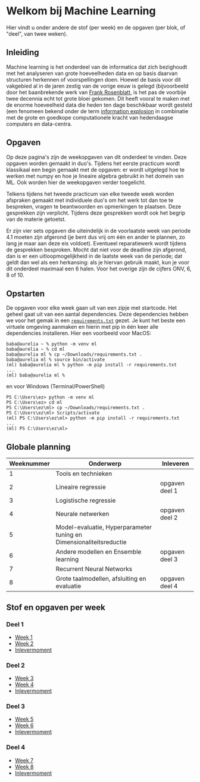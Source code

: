 # Welkom bij Machine Learning

Hier vindt u onder andere de stof (per week) en de opgaven (per blok, of "deel", van twee weken).

## Inleiding

Machine learning is het onderdeel van de informatica dat zich bezighoudt met het analyseren van grote hoeveelheden data en op basis daarvan structuren herkennen of voorspellingen doen. Hoewel de basis voor dit vakgebied al in de jaren zestig van de vorige eeuw is gelegd (bijvoorbeeld door het baanbrekende werk van [Frank Rosenblatt](https://en.wikipedia.org/wiki/Frank_Rosenblatt), is het pas de voorbije twee decennia echt tot grote bloei gekomen. Dit heeft vooral te maken met de enorme hoeveelheid data die heden ten dage beschikbaar wordt gesteld (een fenomeen bekend onder de term [information explosion](https://en.wikipedia.org/wiki/Information_explosion) in combinatie met de grote en goedkope computationele kracht van hedendaagse computers en data-centra.

## Opgaven

Op deze pagina's zijn de weekopgaven van dit onderdeel te vinden. Deze opgaven worden gemaakt in duo's. Tijdens het eerste practicum wordt klassikaal een begin gemaakt met de opgaven: er wordt uitgelegd hoe te werken met numpy en hoe je lineaire algebra gebruikt in het domein van ML. Ook worden hier de weekopgaven verder toegelicht.

Telkens tijdens het tweede practicum van elke tweede week worden afspraken gemaakt met individuele duo's om het werk tot dan toe te bespreken, vragen te beantwoorden en opmerkingen te plaatsen. Deze gesprekken zijn verplicht. Tijdens deze gesprekken wordt ook het begrip van de materie getoetst. 

Er zijn vier sets opgaven die uiteindelijk in de voorlaatste week van periode 4.1 moeten zijn afgerond (je bent dus vrij om één en ander te plannen, zo lang je maar aan deze eis voldoet). Eventueel reparatiewerk wordt tijdens de gesprekken besproken. Mocht dat niet voor de deadline zijn afgerond, dan is er een uitloopmogelijkheid in de laatste week van de periode; dat geldt dan wel als een herkansing: als je hiervan gebruik maakt, kun je voor dit onderdeel maximaal een 6 halen. Voor het overige zijn de cijfers ONV, 6, 8 of 10.

## Opstarten

De opgaven voor elke week gaan uit van een zipje met startcode. Het geheel gaat uit van een aantal dependencies. Deze dependencies hebben we voor het gemak in een [`requirements.txt`](files/requirements.txt) gezet. Je kunt het beste een virtuele omgeving aanmaken en hierin met pip in één keer alle dependencies installeren. Hier een voorbeeld voor MacOS:

```
baba@aurelia ~ % python -m venv ml
baba@aurelia ~ % cd ml 
baba@aurelia ml % cp ~/Downloads/requirements.txt .
baba@aurelia ml % source bin/activate
(ml) baba@aurelia ml % python -m pip install -r requirements.txt 
...
(ml) baba@aurelia ml % 
```

en voor Windows (Terminal/PowerShell)
```
PS C:\Users\ez> python -m venv ml
PS C:\Users\ez> cd ml
PS C:\Users\ez\ml> cp ~/Downloads/requirements.txt .
PS C:\Users\ez\ml> Scripts/activate
(ml) PS C:\Users\ez\ml> python -m pip install -r requirements.txt
...
(ml) PS C:\Users\ez\ml> 
```

## Globale planning

| Weeknummer | Onderwerp | Inleveren |
| ---------- | --------- | --------- |
| 1	| Tools en technieken | |	 
| 2	| Lineaire regressie | opgaven deel 1 |
| 3	| Logistische regressie | |
| 4	| Neurale netwerken | opgaven deel 2 |
| 5	| Model-evaluatie, Hyperparameter tuning en Dimensionaliteitsreductie | |
| 6	| Andere modellen en Ensemble learning | opgaven deel 3 |
| 7	| Recurrent Neural Networks | |
| 8	| Grote taalmodellen, afsluiting en evaluatie | opgaven deel 4 |

## Stof en opgaven per week

### Deel 1

* [Week 1](week1/index.md)
* [Week 2](week2/index.md)
* [Inlevermoment](week2/inleveren.md)

### Deel 2

* [Week 3](week3/index.md)
* [Week 4](week4/index.md)
* [Inlevermoment](week4/inleveren.md)

### Deel 3

* [Week 5](week5/index.md)
* [Week 6](week6/index.md)
* [Inlevermoment](week6/inleveren.md)

### Deel 4

* [Week 7](week7/index.md)
* [Week 8](week8/index.md)
* [Inlevermoment](week8/inleveren.md)

